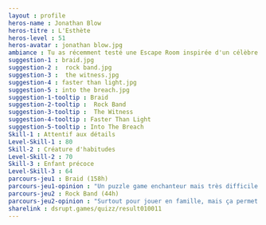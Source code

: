 ```yaml
---
layout : profile
heros-name : Jonathan Blow
heros-titre : L'Esthète
heros-level : 51
heros-avatar : jonathan blow.jpg
ambiance : Tu as récemment testé une Escape Room inspirée d'un célèbre jeu vidéo et tu as l'impression d'avoir déjà vécu cette expérience auparavant.
suggestion-1 : braid.jpg
suggestion-2 :  rock band.jpg
suggestion-3 :  the witness.jpg
suggestion-4 : faster than light.jpg
suggestion-5 : into the breach.jpg
suggestion-1-tooltip : Braid
suggestion-2-tooltip :  Rock Band
suggestion-3-tooltip :  The Witness
suggestion-4-tooltip : Faster Than Light
suggestion-5-tooltip : Into The Breach
Skill-1 : Attentif aux détails
Level-Skill-1 : 80
Skill-2 : Créature d'habitudes
Level-Skill-2 : 70
Skill-3 : Enfant précoce
Level-Skill-3 : 64
parcours-jeu1 : Braid (158h)
parcours-jeu1-opinion : "Un puzzle game enchanteur mais très difficile quand on n'a pas l'esprit un peu tordu de Jonathan Blow. La mécanique de retour dans le temps évoque la série Prince of Persia mais offre des possibilités très interessantes."
parcours-jeu2 : Rock Band (44h)
parcours-jeu2-opinion : "Surtout pour jouer en famille, mais ça permet de meubler les week-end pluvieux. Vivement la possilité d'importer ses propres morceaux de musiques (globalement je trouve qu'il n'y a pas assez de choix)"
sharelink : dsrupt.games/quizz/result010011
---
```

